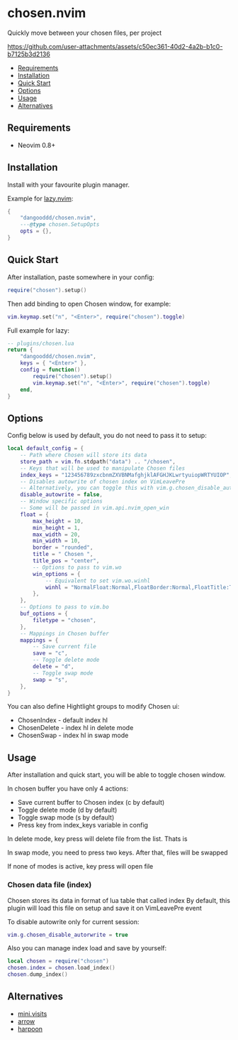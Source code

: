 # chosen.nvim
Quickly move between your chosen files, per project

https://github.com/user-attachments/assets/c50ec361-40d2-4a2b-b1c0-b7125b3d2136

- [Requirements](#requirements)
- [Installation](#installation)
- [Quick Start](#quick-start)
- [Options](#options)
- [Usage](#usage)
- [Alternatives](#alternatives)

## Requirements

- Neovim 0.8+

## Installation

Install with your favourite plugin manager.

Example for [lazy.nvim](https://github.com/folke/lazy.nvim):

```lua
{
    "dangooddd/chosen.nvim",
    ---@type chosen.SetupOpts
    opts = {},
}
```

## Quick Start

After installation, paste somewhere in your config:

```lua
require("chosen").setup()
```

Then add binding to open Chosen window, for example:
```lua
vim.keymap.set("n", "<Enter>", require("chosen").toggle)
```

Full example for lazy:

```lua
-- plugins/chosen.lua
return {
    "dangooddd/chosen.nvim",
    keys = { "<Enter>" },
    config = function()
        require("chosen").setup()
        vim.keymap.set("n", "<Enter>", require("chosen").toggle)
    end,
}
```

## Options

Config below is used by default, you do not need to pass it to setup:

```lua
local default_config = {
    -- Path where Chosen will store its data
    store_path = vim.fn.stdpath("data") .. "/chosen",
    -- Keys that will be used to manipulate Chosen files
    index_keys = "123456789zxcbnmZXVBNMafghjklAFGHJKLwrtyuiopWRTYUIOP",
    -- Disables autowrite of chosen index on VimLeavePre
    -- Alternatively, you can toggle this with vim.g.chosen_disable_autorwrite
    disable_autowrite = false,
    -- Window specific options
    -- Some will be passed in vim.api.nvim_open_win
    float = {
        max_height = 10,
        min_height = 1,
        max_width = 20,
        min_width = 10,
        border = "rounded",
        title = " Chosen ",
        title_pos = "center",
        -- Options to pass to vim.wo
        win_options = {
            -- Equivalent to set vim.wo.winhl
            winhl = "NormalFloat:Normal,FloatBorder:Normal,FloatTitle:Title",
        },
    },
    -- Options to pass to vim.bo
    buf_options = {
        filetype = "chosen",
    },
    -- Mappings in Chosen buffer
    mappings = {
        -- Save current file
        save = "c",
        -- Toggle delete mode
        delete = "d",
        -- Toggle swap mode
        swap = "s",
    },
}
```

You can also define Hightlight groups to modify Chosen ui:

- ChosenIndex - default index hl
- ChosenDelete - index hl in delete mode
- ChosenSwap - index hl in swap mode

## Usage

After installation and quick start, you will be able to toggle chosen window.

In chosen buffer you have only 4 actions:
- Save current buffer to Chosen index (c by default)
- Toggle delete mode (d by default)
- Toggle swap mode (s by default)
- Press key from index_keys variable in config

In delete mode, key press will delete file from the list. Thats is

In swap mode, you need to press two keys. After that, files will be swapped

If none of modes is active, key press will open file

### Chosen data file (index)

Chosen stores its data in format of lua table that called index
By default, this plugin will load this file on setup and save it on VimLeavePre event

To disable autowrite only for current session:

```lua
vim.g.chosen_disable_autorwrite = true
```

Also you can manage index load and save by yourself:

```lua
local chosen = require("chosen")
chosen.index = chosen.load_index()
chosen.dump_index()
```

## Alternatives

- [mini.visits](https://github.com/echasnovski/mini.visits)
- [arrow](https://github.com/otavioschwanck/arrow.nvim.git)
- [harpoon](https://github.com/ThePrimeagen/harpoon/tree/harpoon2)
